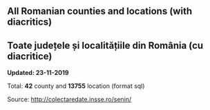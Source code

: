 ## All Romanian counties and locations (with diacritics)
## Toate județele și localitățiile din România (cu diacritice)

**Updated: 23-11-2019**

Total: **42** county and **13755** location (format sql)

Source:
http://colectaredate.insse.ro/senin/
